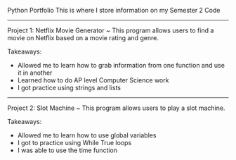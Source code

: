 Python Portfolio
This is where I store information on my Semester 2 Code 
_______________________________________________________________________________________________________________________________
Project 1: Netflix Movie Generator ~ This program allows users to find a movie on Netflix based on a movie rating and genre. 

Takeaways: 
- Allowed me to learn how to grab information from one function and use it in another
- Learned how to do AP level Computer Science work
- I got practice using strings and lists
_______________________________________________________________________________________________________________________________
Project 2: Slot Machine ~ This program allows users to play a slot machine. 

Takeaways: 
- Allowed me to learn how to use global variables
- I got to practice using While True loops
- I was able to use the time function
